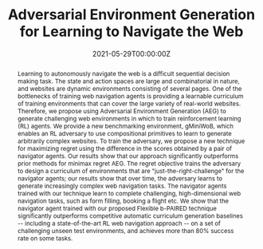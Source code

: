 ---
title: "Adversarial Environment Generation for Learning to Navigate the Web"
authors:
- I. Gur
- admin
- K. Malta
- M. Tiwari
- H. Lee
- A. Faust
date: "2021-05-29T00:00:00Z"
doi: ""

author_notes:
- ""
- ""
- ""
- ""
- ""
- ""

# Schedule page publish date (NOT publication's date).
publishDate: "2021-05-30T00:00:00Z"

# Publication type.
# Legend: 0 = Uncategorized; 1 = Conference paper; 2 = Journal article;
# 3 = Preprint / Working Paper; 4 = Report; 5 = Book; 6 = Book section;
# 7 = Thesis; 8 = Patent
publication_types: ["3"]

# Publication name and optional abbreviated publication name.
publication: In *Neural Information Processing Systems (NeurIPS) (submitted)* 
publication_short: In *Neural Information Processing Systems (NeurIPS) (submitted)* 

abstract: Learning to autonomously navigate the web is a difficult sequential decision making task. The state and action spaces are large and combinatorial in nature, and websites are dynamic environments consisting of several pages. One of the bottlenecks of training web navigation agents is providing a learnable curriculum of training environments that can cover the large variety of real-world websites. Therefore, we propose using Adversarial Environment Generation (AEG) to generate challenging web environments in which to train reinforcement learning (RL) agents. We provide a new benchmarking environment, gMiniWoB, which enables an RL adversary to use compositional primitives to learn to generate arbitrarily complex websites. To train the adversary, we propose a new technique for maximizing regret using the difference in the scores obtained by a pair of navigator agents. Our results show that our approach significantly outperforms prior methods for minimax regret AEG. The regret objective trains the adversary to design a curriculum of environments that are "just-the-right-challenge" for the navigator agents; our results show that over time, the adversary learns to generate increasingly complex web navigation tasks. The navigator agents trained with our technique learn to complete challenging, high-dimensional web navigation tasks, such as form filling, booking a flight etc. We show that the navigator agent trained with our proposed Flexible b-PAIRED technique significantly outperforms competitive automatic curriculum generation baselines -- including a state-of-the-art RL web navigation approach -- on a set of challenging unseen test environments, and achieves more than 80% success rate on some tasks.

# Summary. An optional shortened abstract.
summary: We analyze and improve upon PAIRED in the case of learning to generate challenging compositional tasks. We apply our improved algorithm to generating a curriculum of novel websites, in order to train RL agents that can navigate web pages.

tags:
- Emergent Complexity
- Multi-Agent
- Generalization
- Reinforcement Learning
- Deep Learning
- Web Navigation
featured: false

links:
url_pdf: https://arxiv.org/abs/2103.019917
url_code: ''
url_dataset: ''
url_poster: ''
url_project: ''
url_slides: ''
url_source: ''
url_video: ''

# Featured image
# To use, add an image named `featured.jpg/png` to your page's folder. 
image:
  caption: ''
  focal_point: Center
  preview_only: false

# Associated Projects (optional).
#   Associate this publication with one or more of your projects.
#   Simply enter your project's folder or file name without extension.
#   E.g. `internal-project` references `content/project/internal-project/index.md`.
#   Otherwise, set `projects: []`.
projects: []

# Slides (optional).
#   Associate this publication with Markdown slides.
#   Simply enter your slide deck's filename without extension.
#   E.g. `slides: "example"` references `content/slides/example/index.md`.
#   Otherwise, set `slides: ""`.
slides: ""
---